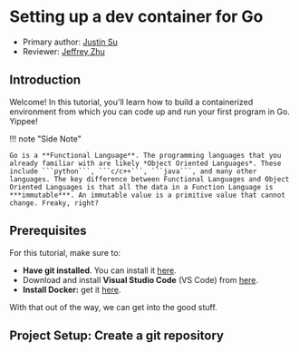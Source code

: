 # Setting up a dev container for Go

* Primary author: [Justin Su](https://github.com/jsu21ges)
* Reviewer: [Jeffrey Zhu](https://github.com/JeffJeffisawesome)

## Introduction

Welcome! In this tutorial, you'll learn how to build a containerized environment from which you can code up and run your first program in Go. Yippee!

!!! note "Side Note"

    Go is a **Functional Language**. The programming languages that you already familiar with are likely *Object Oriented Languages*. These include ```python```, ```c/c++```, ```java```, and many other languages. The key difference between Functional Languages and Object Oriented Languages is that all the data in a Function Language is ***immutable***. An immutable value is a primitive value that cannot change. Freaky, right?

## Prerequisites

For this tutorial, make sure to:

 - **Have git installed**. You can install it [here](https://git-scm.com/book/en/v2/Getting-Started-Installing-Git).
 - Download and install **Visual Studio Code** (VS Code) from [here](https://code.visualstudio.com/).
 - **Install Docker:** get it [here](https://www.docker.com/products/docker-desktop).

With that out of the way, we can get into the good stuff.

## Project Setup: Create a git repository
